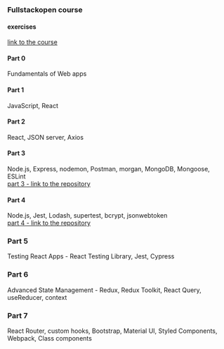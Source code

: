 ### Fullstackopen course
#### exercises

[link to the course](https://fullstackopen.com/en/)

#### Part 0
Fundamentals of Web apps

#### Part 1
JavaScript, React

#### Part 2
React, JSON server, Axios

#### Part 3
Node.js, Express, nodemon, Postman, morgan, MongoDB, Mongoose, ESLint <br>
[part 3 - link to the repository](https://github.com/agnkos/fullstackopen-part3)

#### Part 4
Node.js, Jest, Lodash, supertest, bcrypt, jsonwebtoken <br>
[part 4 - link to the repository](https://github.com/agnkos/blogs)

### Part 5
Testing React Apps - React Testing Library, Jest, Cypress

### Part 6
Advanced State Management - Redux, Redux Toolkit, React Query, useReducer, context

### Part 7
React Router, custom hooks, Bootstrap, Material UI, Styled Components, Webpack, Class components